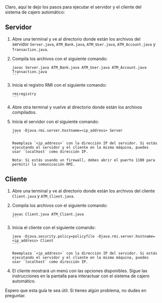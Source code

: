Claro, aquí te dejo los pasos para ejecutar el servidor y el cliente del sistema de cajero automático:

## Servidor

1. Abre una terminal y ve al directorio donde están los archivos del servidor `Server.java`, `ATM_Bank.java`, `ATM_User.java`, `ATM_Account.java` y `Transaction.java`.

2. Compila los archivos con el siguiente comando:

   ````
   javac Server.java ATM_Bank.java ATM_User.java ATM_Account.java Transaction.java
   ```

3. Inicia el registro RMI con el siguiente comando:

   ````
   rmiregistry
   ```

4. Abre otra terminal y vuelve al directorio donde están los archivos compilados.

5. Inicia el servidor con el siguiente comando:

   ````
   java -Djava.rmi.server.hostname=<ip_address> Server
   ```

   Reemplaza `<ip_address>` con la dirección IP del servidor. Si estás ejecutando el servidor y el cliente en la misma máquina, puedes usar `localhost` como dirección IP.

   Nota: Si estás usando un firewall, debes abrir el puerto 1100 para permitir la comunicación RMI.

## Cliente

1. Abre una terminal y ve al directorio donde están los archivos del cliente `Client.java` y `ATM_Client.java`.

2. Compila los archivos con el siguiente comando:

   ````
   javac Client.java ATM_Client.java
   ```

3. Inicia el cliente con el siguiente comando:

   ````
   java -Djava.security.policy=policyfile -Djava.rmi.server.hostname=<ip_address> Client
   ```

   Reemplaza `<ip_address>` con la dirección IP del servidor. Si estás ejecutando el servidor y el cliente en la misma máquina, puedes usar `localhost` como dirección IP.

4. El cliente mostrará un menú con las opciones disponibles. Sigue las instrucciones en la pantalla para interactuar con el sistema de cajero automático.

Espero que esta guía te sea útil. Si tienes algún problema, no dudes en preguntar.